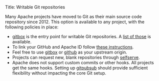 Title: Writable Git repositories

Many Apache projects have moved to Git as their main source code repository since 2012. This option is available to any project, with the following policies in place:

  - <a href="https://gitbox.apache.org/" target="_blank">gitbox</a> is the entry point for writable Git repositories. A <a href="https://gitbox.apache.org/repos/asf" target="_blank">list of those</a> is available.
  - To link your GitHub and Apache ID follow <a href="https://gitbox.apache.org/setup/" target="_blank">these instructions</a>.
  - Feel free to use <a href="https://gitbox.apache.org/" target="_blank">gitbox</a> or <a href="https://github.com/apache/" target="_blank">github</a> as your upstream origin.
  - Projects can request new, blank repositories through <a href="https://selfserve.apache.org" target="_blank">selfserve</a>.
  - Apache does not support custom commits or other hooks. All projects get the same hooks. Setting up <a href="https://github.com/apache/infrastructure-puppet/tree/deployment/modules/gitpubsub" target="_blank">gitpubsub</a> should provide sufficient flexibility without impacting the core Git setup. 
